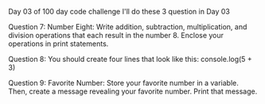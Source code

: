 Day 03 of 100 day code challenge 
I'll do these 3 question in Day 03 

Question 7: Number Eight: Write addition, subtraction, multiplication, and division operations that each result in the number 8. Enclose your operations in print statements.

Question 8: You should create four lines that look like this:
console.log(5 + 3)

Question 9: Favorite Number: Store your favorite number in a variable. Then, create a message revealing your favorite number. Print that message.